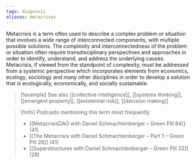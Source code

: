 ```yaml
---
tags: diagnosis
aliases: metacrises
---
```


Metacrisis is a term often used to describe a complex problem or situation that involves a wide range of interconnected components, with multiple possible solutions. The complexity and interconnectedness of the problem or situation often require transdisciplinary perspectives and approaches in order to identify, understand, and address the underlying causes. Metacrisis, if viewed from the standpoint of complexity, must be addressed from a systemic perspective which incorporates elements from economics, ecology, sociology and many other disciplines in order to develop a solution that is ecologically, economically, and socially sustainable.

> [!example] See also
> [[collective intelligence]], [[systems thinking]], [[emergent property]], [[existential risk]], [[decision making]]

> [!info] Podcasts mentioning this term most frequently
> * [[MetacrisisDAO with Daniel Schmachtenberger – Green Pill 84]] (41)
> * [[The Metacrisis with Daniel Schmachtenberger – Part 1 – Green Pill 26]] (41)
> * [[Superstructures with Daniel Schmachtenberger – Green Pill 32]] (28)